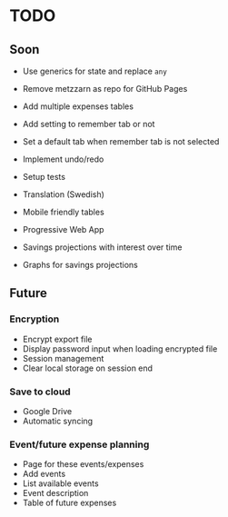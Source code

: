 # TODO

## Soon

- Use generics for state and replace `any`

- Remove metzzarn as repo for GitHub Pages

- Add multiple expenses tables

- Add setting to remember tab or not
- Set a default tab when remember tab is not selected

- Implement undo/redo

- Setup tests

- Translation (Swedish)

- Mobile friendly tables

- Progressive Web App

- Savings projections with interest over time
- Graphs for savings projections 


## Future

### Encryption
- Encrypt export file
- Display password input when loading encrypted file
- Session management
- Clear local storage on session end

### Save to cloud
- Google Drive
- Automatic syncing

### Event/future expense planning
- Page for these events/expenses
- Add events
- List available events
- Event description
- Table of future expenses
